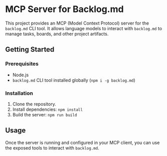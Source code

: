 # MCP Server for Backlog.md

This project provides an MCP (Model Context Protocol) server for the `backlog.md` CLI tool. It allows language models to interact with `backlog.md` to manage tasks, boards, and other project artifacts.

## Getting Started

### Prerequisites

- Node.js
- `backlog.md` CLI tool installed globally (`npm i -g backlog.md`)

### Installation

1. Clone the repository.
2. Install dependencies: `npm install`
3. Build the server: `npm run build`

## Usage

Once the server is running and configured in your MCP client, you can use the exposed tools to interact with `backlog.md`.
